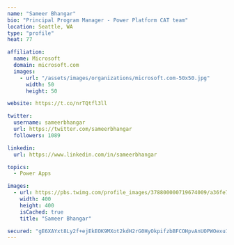 ```yaml
---
name: "Sameer Bhangar"
bio: "Principal Program Manager - Power Platform CAT team"
location: Seattle, WA
type: "profile"
heat: 77

affiliation:
  name: Microsoft
  domain: microsoft.com
  images:
    - url: "/assets/images/organizations/microsoft.com-50x50.jpg"
      width: 50
      height: 50

website: https://t.co/nrTQtfl3ll

twitter:
  username: sameerbhangar
  url: https://twitter.com/sameerbhangar
  followers: 1089

linkedin:
  url: https://www.linkedin.com/in/sameerbhangar

topics:
  - Power Apps

images:
  - url: https://pbs.twimg.com/profile_images/378800000719674009/a36fe7ddfab1778b76e5793772e43798_400x400.jpeg
    width: 400
    height: 400
    isCached: true
    title: "Sameer Bhangar"

secured: "gE6XAYxt8Ly2f+ejEkEOK9MXot2kdH2rG0HyOkpifzbBFCOHpvAnUOPWOexu1LSBqtMjFq/p+GK4p4pZwKXYdeYNAvIvM6L0u+wPPVaRO5YPT/jGFr0ooQPe+5u30Ot8/VaMXYnxqP/mUv+vZyyecqDsv96HF0C5L2SwrlgBX3YokCbuD39KApJjqlaYaPoBFeJP2w5ggC3kDky8noIvQPgrdHtZjw5NNzFnD1/cLGOkT2zGGY+jYMMyCizBJsiAbOllaiBgQezjr3l8G7hNsh9VPDxBGdOYss2tvWm3rPgeZjbLCU+oPPHscMrKOVfxBkzcprwVq3haL2qKasqW8u/sDgGxdvNJieJqqr7B925dTIRCZ/83ASsU8w2azInFIcF7Ot3nJeNsJjgeQcg1JIXg+hKAbV0SK+h2UbCEEIc=;Cucc63ek3tFZtqtcY4b3LA=="
---
```


